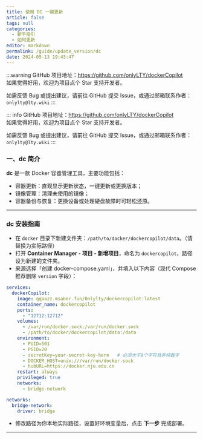 ```yaml
---
title: 使用 DC 一键更新
article: false
tags: null
categories:
  - 新手指引
  - 如何更新
editor: markdown
permalink: /guide/update_version/dc
date: 2024-05-13 19:43:47
---
```


:::warning
GitHub 项目地址：<https://github.com/onlyLTY/dockerCopilot>  
如果觉得好用，欢迎为项目点个 Star 支持开发者。  

如需反馈 Bug 或提出建议，请前往 GitHub 提交 Issue，或通过邮箱联系作者： `onlylty@lty.wiki` 
:::

::: info
GitHub 项目地址：<https://github.com/onlyLTY/dockerCopilot>  
如果觉得好用，欢迎为项目点个 Star 支持开发者。  

如需反馈 Bug 或提出建议，请前往 GitHub 提交 Issue，或通过邮箱联系作者： `onlylty@lty.wiki` 
:::

### 一、dc 简介

**dc** 是一款 Docker 容器管理工具，主要功能包括：

- 容器更新：直观显示更新状态，一键更新或更换版本；
- 镜像管理：清理未使用的镜像；
- 容器备份与恢复：更换设备或处理硬盘故障时可轻松还原。

---

### dc 安装指南

- 在 `docker` 目录下新建文件夹：`/path/to/docker/dockercopilot/data`。（请替换为实际路径）  
- 打开 **Container Manager - 项目 - 新增项目**，命名为 `dockercopilot`，路径设为新建的文件夹。  
- 来源选择「创建 docker-compose.yaml」，并填入以下内容（现代 Compose 推荐删除 `version` 字段）：  

```yaml
services:
  dockerCopilot:
    image: qqaazz.msaber.fun/0nlylty/dockercopilot:latest
    container_name: dockercopilot
    ports:
      - "12712:12712"
    volumes:
      - /var/run/docker.sock:/var/run/docker.sock
      - /path/to/docker/dockercopilot/data:/data
    environment:
      - PUID=501
      - PGID=20
      - secretKey=your-secret-key-here   # 必须大于8个字符且非纯数字
      - DOCKER_HOST=unix:///var/run/docker.sock
      - hubURL=https://docker.nju.edu.cn
    restart: always
    privileged: true
    networks:
      - bridge-network

networks:
  bridge-network:
    driver: bridge
```

- 修改路径为你本地实际路径，设置好环境变量后，点击 **下一步** 完成部署。

---
